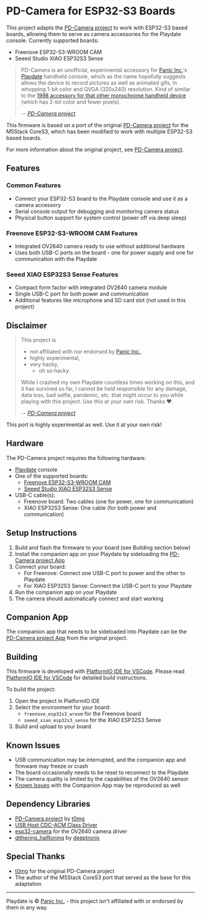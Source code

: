 # PD-Camera for ESP32-S3 Boards

This project adapts the [PD-Camera project](https://github.com/t0mg/pd-camera) to work with ESP32-S3 based boards, allowing them to serve as camera accessories for the Playdate console. Currently supported boards:
- Freenove ESP32-S3-WROOM CAM
- Seeed Studio XIAO ESP32S3 Sense

> PD-Camera is an unofficial, experimental accessory for [Panic Inc.](https://panic.com/)'s [Playdate](https://play.date) handheld console, which as the name hopefully suggests allows the device to record pictures as well as animated gifs, in whopping 1-bit color and QVGA (320x240) resolution. Kind of similar to the [1998 accessory for that other monochrome handheld device](https://en.wikipedia.org/wiki/Game_Boy_Camera) (which has 2-bit color and fewer pixels).
>
> -- <cite>[PD-Camera project](https://github.com/t0mg/pd-camera/tree/main#pd-camera-project)</cite>

This firmware is based on a port of the original [PD-Camera project](https://github.com/t0mg/pd-camera) for the M5Stack CoreS3, which has been modified to work with multiple ESP32-S3 based boards.

For more information about the original project, see [PD-Camera project](https://github.com/t0mg/pd-camera).

## Features

### Common Features
- Connect your ESP32-S3 board to the Playdate console and use it as a camera accessory
- Serial console output for debugging and monitoring camera status
- Physical button support for system control (power off via deep sleep)

### Freenove ESP32-S3-WROOM CAM Features
- Integrated OV2640 camera ready to use without additional hardware
- Uses both USB-C ports on the board - one for power supply and one for communication with the Playdate

### Seeed XIAO ESP32S3 Sense Features
- Compact form factor with integrated OV2640 camera module
- Single USB-C port for both power and communication
- Additional features like microphone and SD card slot (not used in this project)

## Disclaimer

> This project is 
> - not affiliated with nor endorsed by [Panic Inc.](https://panic.com/), 
> - highly experimental,
> - very hacky,
>   - oh so hacky.
>
> While I crashed my own Playdate countless times working on this, and it has survived so far, I cannot be held responsible for any damage, data loss, bad selfie, pandemic, etc. that might occur to you while playing with this project. Use this at your own risk. Thanks ❤️.
>
> -- <cite>[PD-Camera project](https://github.com/t0mg/pd-camera/tree/main#disclaimer)</cite>

This port is highly experimental as well. Use it at your own risk!

## Hardware

The PD-Camera project requires the following hardware:

- [Playdate](https://play.date) console
- One of the supported boards:
  - [Freenove ESP32-S3-WROOM CAM](https://github.com/Freenove/Freenove_ESP32_S3_WROOM_Board)
  - [Seeed Studio XIAO ESP32S3 Sense](https://www.seeedstudio.com/XIAO-ESP32S3-Sense-p-5639.html)
- USB-C cable(s):
  - Freenove board: Two cables (one for power, one for communication)
  - XIAO ESP32S3 Sense: One cable (for both power and communication)

## Setup Instructions

1. Build and flash the firmware to your board (see Building section below)
2. Install the companion app on your Playdate by sideloading the [PD-Camera project App](https://github.com/t0mg/pd-camera-app)
3. Connect your board:
   - For Freenove: Connect one USB-C port to power and the other to Playdate
   - For XIAO ESP32S3 Sense: Connect the USB-C port to your Playdate
4. Run the companion app on your Playdate
5. The camera should automatically connect and start working

## Companion App

The companion app that needs to be sideloaded into Playdate can be the [PD-Camera project App](https://github.com/t0mg/pd-camera-app) from the original project.

## Building

This firmware is developed with [PlatformIO IDE for VSCode](https://marketplace.visualstudio.com/items?itemName=platformio.platformio-ide). Please read [PlatformIO IDE for VSCode](https://docs.platformio.org/en/stable/integration/ide/vscode.html) for detailed build instructions.

To build the project:
1. Open the project in PlatformIO IDE
2. Select the environment for your board:
   - `freenove_esp32s3_wroom` for the Freenove board
   - `seeed_xiao_esp32s3_sense` for the XIAO ESP32S3 Sense
3. Build and upload to your board

## Known Issues

- USB communication may be interrupted, and the companion app and firmware may freeze or crash
- The board occasionally needs to be reset to reconnect to the Playdate
- The camera quality is limited by the capabilities of the OV2640 sensor
- [Known Issues](https://github.com/t0mg/pd-camera-app#known-issues) with the Companion App may be reproduced as well

## Dependency Libraries

- [PD-Camera project](https://github.com/t0mg/pd-camera) by [t0mg](https://github.com/t0mg)
- [USB Host CDC-ACM Class Driver](https://github.com/espressif/idf-extra-components/tree/master/usb/usb_host_cdc_acm)
- [esp32-camera](https://github.com/espressif/esp32-camera) for the OV2640 camera driver
- [dithering_halftoning](https://github.com/deeptronix/dithering_halftoning) by [deeptronix](https://github.com/deeptronix)

## Special Thanks

- [t0mg](https://github.com/t0mg) for the original PD-Camera project
- The author of the M5Stack CoreS3 port that served as the base for this adaptation

----

Playdate is © [Panic Inc.](https://panic.com/) - this project isn't affiliated with or endorsed by them in any way.
 